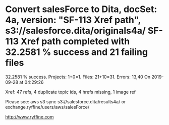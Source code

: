 # Convert salesForce to Dita, docSet: 4a, version: "SF-113 Xref path", s3://salesforce.dita/originals4a/ SF-113 Xref path completed with 32.2581 % success and 21 failing files

32.2581 % success. Projects: 1+0=1.  Files: 21+10=31. Errors: 13,40  On 2019-09-28 at 04:29:26

Xref: 47 refs, 4 duplicate topic ids, 4 hrefs missing, 1 image ref

Please see: aws s3 sync s3://salesforce.dita/results4a/ or exchange.ryffine/users/aws/salesForce/

http://www.ryffine.com
